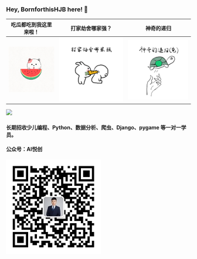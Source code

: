 ### Hey, BornforthisHJB here! 👋

|吃瓜都吃到我这里来啦！|打家劫舍哪家强？|神奇的递归|
|---|---|---|
|<img src="https://github.com/AndersonHJB/AndersonHJB/raw/main/README.assets/giphy.gif" />|<img src="https://github.com/AndersonHJB/AndersonHJB/raw/main/README.assets/UBO8Vx.png" />|<img src="https://github.com/AndersonHJB/AndersonHJB/raw/main/README.assets/UBOtPO.png" />|

![](https://github-readme-stats.vercel.app/api?username=AndersonHJB)

#### 长期招收少儿编程、Python、数据分析、爬虫、Django、pygame 等一对一学员。



<!--START_SECTION:waka-->

<!--END_SECTION:waka-->



#### 公众号：AI悦创

![公众号：AI悦创](https://github.com/AndersonHJB/AndersonHJB/raw/main/README.assets/20210611150938921.jpg)
